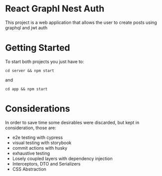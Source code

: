 # React Graphl Nest Auth

This project is a web application that allows the user to create posts using graphql and jwt auth


# Getting Started

To start both projects you just have to:

`cd server && npm start`

and 

`cd app && npm start`

# Considerations
In order to save time some desirables were discarded, but kept in consideration, those are:

- e2e testing with cypress
- visual testing with storybook
- commit actions with husky
- exhaustive testing
- Losely coupled layers with dependency injection
- Interceptors, DTO and Serializers
- CSS Abstraction